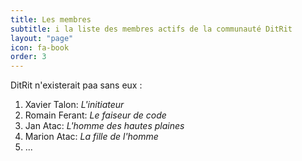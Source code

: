 ```yaml
---
title: Les membres
subtitle: i la liste des membres actifs de la communauté DitRit
layout: "page"
icon: fa-book
order: 3
---
```


DitRit n'existerait paa sans eux :

1. Xavier Talon: *L'initiateur*
2. Romain Ferant: *Le faiseur de code*
3. Jan Atac: *L'homme des hautes plaines*
4. Marion Atac: *La fille de l'homme*
5. ...
